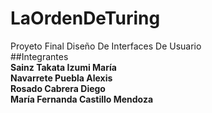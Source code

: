 # LaOrdenDeTuring
Proyeto Final Diseño De Interfaces De Usuario  
##Integrantes  
**Sainz Takata Izumi María**  
**Navarrete Puebla Alexis**  
**Rosado Cabrera Diego**  
**María Fernanda Castillo Mendoza**  
